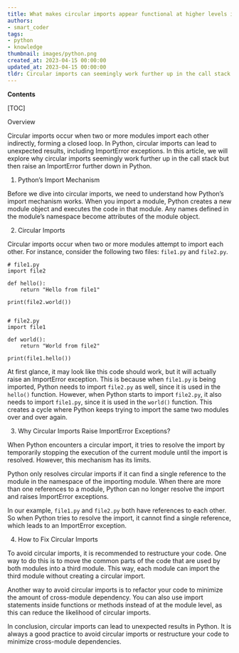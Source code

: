 ```yaml
---
title: What makes circular imports appear functional at higher levels in the call stack but eventually result in an importerror at lower levels?
authors:
- smart_coder
tags:
- python
- knowledge
thumbnail: images/python.png
created_at: 2023-04-15 00:00:00
updated_at: 2023-04-15 00:00:00
tldr: Circular imports can seemingly work further up in the call stack because the modules being imported may have already been initialized, but an ImportError is raised further down because the circular import prevents the second module from being fully initialized.
---
```


**Contents**

[TOC]

Overview

Circular imports occur when two or more modules import each other indirectly, forming a closed loop. In Python, circular imports can lead to unexpected results, including ImportError exceptions. In this article, we will explore why circular imports seemingly work further up in the call stack but then raise an ImportError further down in Python.

1. Python’s Import Mechanism

Before we dive into circular imports, we need to understand how Python’s import mechanism works. When you import a module, Python creates a new module object and executes the code in that module. Any names defined in the module’s namespace become attributes of the module object. 

2. Circular Imports

Circular imports occur when two or more modules attempt to import each other. For instance, consider the following two files: `file1.py` and `file2.py`.

    # file1.py
    import file2
    
    def hello():
        return "Hello from file1"
        
    print(file2.world())
    
    
    # file2.py
    import file1
    
    def world():
        return "World from file2"
        
    print(file1.hello())

At first glance, it may look like this code should work, but it will actually raise an ImportError exception. This is because when `file1.py` is being imported, Python needs to import `file2.py` as well, since it is used in the `hello()` function. However, when Python starts to import `file2.py`, it also needs to import `file1.py`, since it is used in the `world()` function. This creates a cycle where Python keeps trying to import the same two modules over and over again.

3. Why Circular Imports Raise ImportError Exceptions?

When Python encounters a circular import, it tries to resolve the import by temporarily stopping the execution of the current module until the import is resolved. However, this mechanism has its limits. 

Python only resolves circular imports if it can find a single reference to the module in the namespace of the importing module. When there are more than one references to a module, Python can no longer resolve the import and raises ImportError exceptions.

In our example, `file1.py` and `file2.py` both have references to each other. So when Python tries to resolve the import, it cannot find a single reference, which leads to an ImportError exception.

4. How to Fix Circular Imports

To avoid circular imports, it is recommended to restructure your code. One way to do this is to move the common parts of the code that are used by both modules into a third module. This way, each module can import the third module without creating a circular import.

Another way to avoid circular imports is to refactor your code to minimize the amount of cross-module dependency. You can also use import statements inside functions or methods instead of at the module level, as this can reduce the likelihood of circular imports.

In conclusion, circular imports can lead to unexpected results in Python. It is always a good practice to avoid circular imports or restructure your code to minimize cross-module dependencies.
